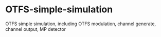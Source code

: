# OTFS-simple-simulation
OTFS simple simulation, including OTFS modulation, channel generate, channel output, MP detector

